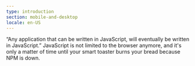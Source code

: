 ```yaml
---
type: introduction
section: mobile-and-desktop
locale: en-US
---
```


“Any application that can be written in JavaScript, will eventually be written in JavaScript.”
JavaScript is not limited to the browser anymore, and it's only
a matter of time until your smart toaster burns your bread because NPM is down.
